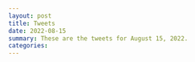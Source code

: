 ```yaml
---
layout: post
title: Tweets
date: 2022-08-15
summary: These are the tweets for August 15, 2022.
categories:
---
```


